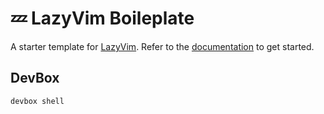 # 💤 LazyVim Boileplate

A starter template for [LazyVim](https://github.com/LazyVim/LazyVim).
Refer to the [documentation](https://lazyvim.github.io/installation) to get started.

## DevBox

```shell
devbox shell
```
